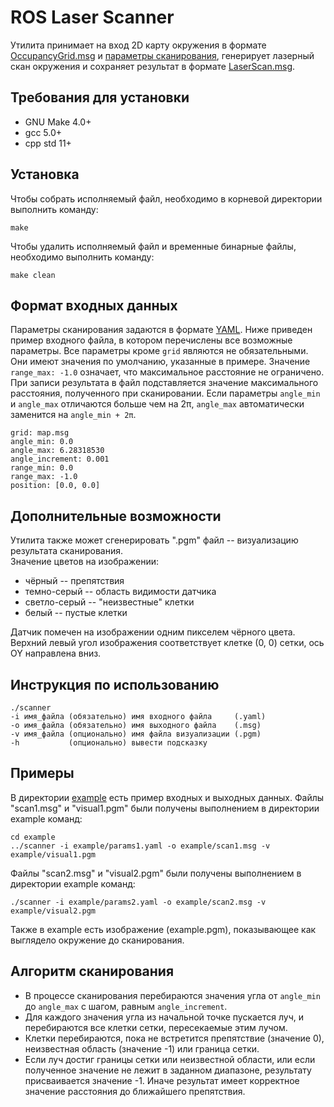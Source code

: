 # ROS Laser Scanner

Утилита принимает на вход 2D карту окружения в формате [OccupancyGrid.msg](docs.ros.org/jade/api/nav_msgs/html/msg/OccupancyGrid.html) и [параметры сканирования](#Формат-входных-данных), генерирует лазерный скан окружения и сохраняет результат в формате [LaserScan.msg](docs.ros.org/api/sensor_msgs/html/msg/LaserScan.html).

Требования для установки
------------------------

* GNU Make 4.0+
* gcc 5.0+
* cpp std 11+

Установка
------------

Чтобы собрать исполняемый файл, необходимо в корневой директории выполнить команду:

```
make
```
Чтобы удалить исполняемый файл и временные бинарные файлы, необходимо выполнить команду:

```
make clean
```

Формат входных данных
---------------------

Параметры сканирования задаются в формате [YAML](wiki.ros.org/YAML%20Overview).
Ниже приведен пример входного файла, в котором перечислены все возможные параметры. Все параметры кроме `grid` являются не обязательными. Они имеют значения по умолчанию, указанные в примере. Значение `range_max: -1.0` означает, что максимальное расстояние не ограничено. При записи результата в файл подставляется значение максимального расстояния, полученного при сканировании. Если параметры `angle_min` и `angle_max` отличаются больше чем на 2π, `angle_max`
 автоматически заменится на `angle_min + 2π`.
```
grid: map.msg
angle_min: 0.0
angle_max: 6.28318530
angle_increment: 0.001
range_min: 0.0
range_max: -1.0
position: [0.0, 0.0]
```

Дополнительные возможности
--------------------------

Утилита также может сгенерировать ".pgm" файл -- визуализацию результата сканирования. <br>
Значение цветов на изображении:

* чёрный       -- препятствия
* темно-серый  -- область видимости датчика
* светло-серый -- "неизвестные" клетки
* белый        -- пустые клетки

Датчик помечен на изображении одним пикселем чёрного цвета. Верхний левый угол изображения соответствует клетке (0, 0) сетки, ось OY направлена вниз.

Инструкция по использованию
---------------------------

```
./scanner
-i имя_файла (обязательно) имя входного файла     (.yaml)
-o имя_файла (обязательно) имя выходного файла    (.msg)
-v имя_файла (опционально) имя файла визуализации (.pgm)
-h           (опционально) вывести подсказку
```

Примеры
-------

В директории [example](github.com/vasilyPML30/ros_laser_scan/tree/master/example) есть пример входных и выходных данных.
Файлы "scan1.msg" и "visual1.pgm" были получены выполнением в директории example команд:

```
cd example
../scanner -i example/params1.yaml -o example/scan1.msg -v example/visual1.pgm

```
Файлы "scan2.msg" и "visual2.pgm" были получены выполнением в директории example команд:

```
./scanner -i example/params2.yaml -o example/scan2.msg -v example/visual2.pgm
```

Также в example есть изображение (example.pgm), показывающее как выглядело окружение до сканирования.

Алгоритм сканирования
---------------------

* В процессе сканирования перебираются значения угла от `angle_min` до `angle_max` с шагом, равным `angle_increment`.
* Для каждого значения угла из начальной точке пускается луч, и перебираются все клетки сетки, пересекаемые этим лучом.
* Клетки перебираются, пока не встретится препятствие (значение 0), неизвестная область (значение -1) или граница сетки.
* Если луч достиг границы сетки или неизвестной области, или если полученное значение не лежит в заданном диапазоне, результату присваивается значение -1. Иначе результат имеет корректное значение расстояния до ближайшего препятствия.
